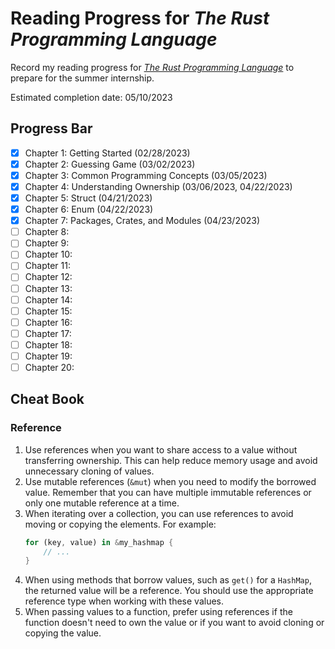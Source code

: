 # Reading Progress for *The Rust Programming Language*

Record my reading progress for [*The Rust Programming Language*](https://doc.rust-lang.org/stable/book/) to prepare for the summer internship.

Estimated completion date: 05/10/2023



## Progress Bar

- [x] Chapter 1: Getting Started (02/28/2023)
- [x] Chapter 2: Guessing Game (03/02/2023)
- [x] Chapter 3: Common Programming Concepts (03/05/2023)
- [x] Chapter 4: Understanding Ownership (03/06/2023, 04/22/2023)
- [x] Chapter 5: Struct (04/21/2023)
- [x] Chapter 6: Enum (04/22/2023)
- [x] Chapter 7: Packages, Crates, and Modules (04/23/2023)
- [ ] Chapter 8:
- [ ] Chapter 9:
- [ ] Chapter 10:
- [ ] Chapter 11:
- [ ] Chapter 12:
- [ ] Chapter 13:
- [ ] Chapter 14:
- [ ] Chapter 15:
- [ ] Chapter 16:
- [ ] Chapter 17:
- [ ] Chapter 18:
- [ ] Chapter 19:
- [ ] Chapter 20:

## Cheat Book
### Reference
1. Use references when you want to share access to a value without transferring ownership. This can help reduce memory usage and avoid unnecessary cloning of values.
2. Use mutable references (`&mut`) when you need to modify the borrowed value. Remember that you can have multiple immutable references or only one mutable reference at a time.
3. When iterating over a collection, you can use references to avoid moving or copying the elements. For example:
    ```rust
    for (key, value) in &my_hashmap {
        // ...
    }
    ```
4. When using methods that borrow values, such as `get()` for a `HashMap`, the returned value will be a reference. You should use the appropriate reference type when working with these values.
5. When passing values to a function, prefer using references if the function doesn't need to own the value or if you want to avoid cloning or copying the value.